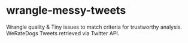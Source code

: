 # wrangle-messy-tweets
Wrangle quality &amp; Tiny issues to match criteria for trustworthy analysis. WeRateDogs Tweets retrieved via Twitter API.
